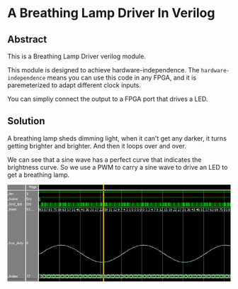 # A Breathing Lamp Driver In Verilog
## Abstract
This is a Breathing Lamp Driver verilog module.

This module is designed to achieve hardware-independence. The `hardware-independence` means you can use this code in any FPGA, and it is paremeterized to adapt different clock inputs.

You can simpliy connect the output to a FPGA port that drives a LED.

## Solution

A breathing lamp sheds dimming light, when it can't get any darker, it turns getting brighter and brighter. And then it loops over and over.

We can see that a sine wave has a perfect curve that indicates the brightness curve. So we use a PWM to carry a sine wave to drive an LED to get a breathing lamp.


![pic](/doc/sine_on_testbench.png)

